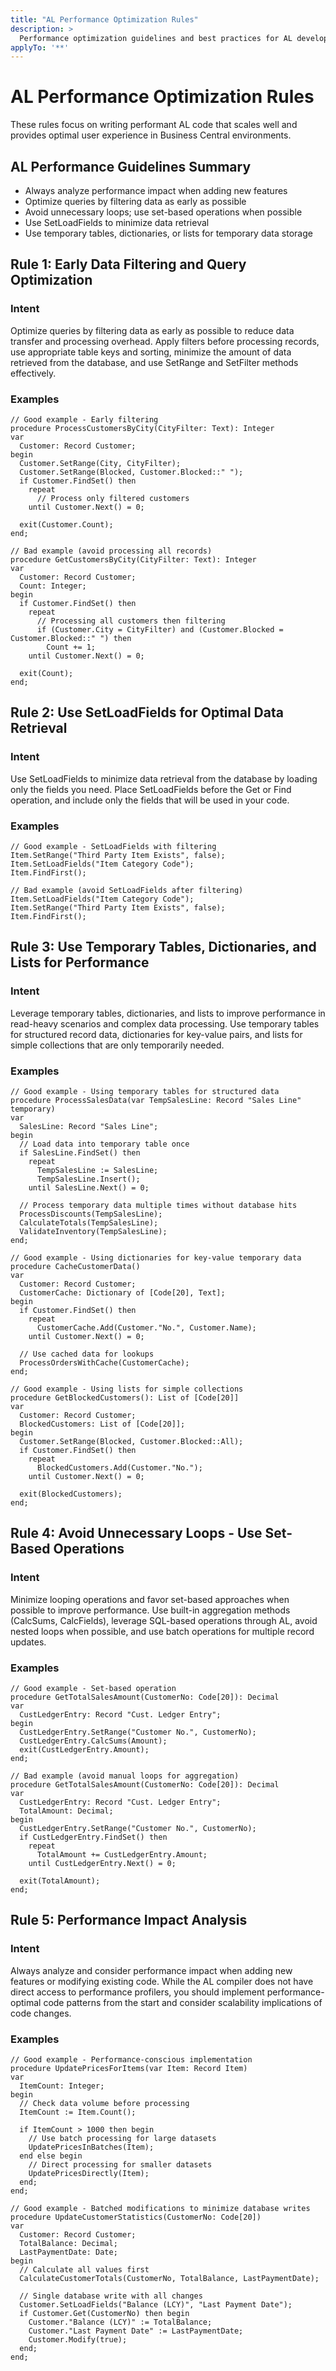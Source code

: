 ```yaml
---
title: "AL Performance Optimization Rules"
description: >
  Performance optimization guidelines and best practices for AL development
applyTo: '**'
---
```


# AL Performance Optimization Rules

These rules focus on writing performant AL code that scales well and provides optimal user experience in Business Central environments.

## AL Performance Guidelines Summary
- Always analyze performance impact when adding new features
- Optimize queries by filtering data as early as possible
- Avoid unnecessary loops; use set-based operations when possible
- Use SetLoadFields to minimize data retrieval
- Use temporary tables, dictionaries, or lists for temporary data storage

## Rule 1: Early Data Filtering and Query Optimization

### Intent
Optimize queries by filtering data as early as possible to reduce data transfer and processing overhead. Apply filters before processing records, use appropriate table keys and sorting, minimize the amount of data retrieved from the database, and use SetRange and SetFilter methods effectively.

### Examples

```al
// Good example - Early filtering
procedure ProcessCustomersByCity(CityFilter: Text): Integer
var
  Customer: Record Customer;
begin
  Customer.SetRange(City, CityFilter);
  Customer.SetRange(Blocked, Customer.Blocked::" ");
  if Customer.FindSet() then
    repeat
      // Process only filtered customers
    until Customer.Next() = 0;
    
  exit(Customer.Count);
end;
```

```al
// Bad example (avoid processing all records)
procedure GetCustomersByCity(CityFilter: Text): Integer
var
  Customer: Record Customer;
  Count: Integer;
begin
  if Customer.FindSet() then
    repeat
      // Processing all customers then filtering
      if (Customer.City = CityFilter) and (Customer.Blocked = Customer.Blocked::" ") then
        Count += 1;
    until Customer.Next() = 0;
    
  exit(Count);
end;
```

## Rule 2: Use SetLoadFields for Optimal Data Retrieval

### Intent
Use SetLoadFields to minimize data retrieval from the database by loading only the fields you need. Place SetLoadFields before the Get or Find operation, and include only the fields that will be used in your code.

### Examples

```al
// Good example - SetLoadFields with filtering
Item.SetRange("Third Party Item Exists", false);
Item.SetLoadFields("Item Category Code");
Item.FindFirst();
```

```al
// Bad example (avoid SetLoadFields after filtering)
Item.SetLoadFields("Item Category Code");
Item.SetRange("Third Party Item Exists", false);
Item.FindFirst();
```

## Rule 3: Use Temporary Tables, Dictionaries, and Lists for Performance

### Intent
Leverage temporary tables, dictionaries, and lists to improve performance in read-heavy scenarios and complex data processing. Use temporary tables for structured record data, dictionaries for key-value pairs, and lists for simple collections that are only temporarily needed.

### Examples

```al
// Good example - Using temporary tables for structured data
procedure ProcessSalesData(var TempSalesLine: Record "Sales Line" temporary)
var
  SalesLine: Record "Sales Line";
begin
  // Load data into temporary table once
  if SalesLine.FindSet() then
    repeat
      TempSalesLine := SalesLine;
      TempSalesLine.Insert();
    until SalesLine.Next() = 0;
    
  // Process temporary data multiple times without database hits
  ProcessDiscounts(TempSalesLine);
  CalculateTotals(TempSalesLine);
  ValidateInventory(TempSalesLine);
end;
```

```al
// Good example - Using dictionaries for key-value temporary data
procedure CacheCustomerData()
var
  Customer: Record Customer;
  CustomerCache: Dictionary of [Code[20], Text];
begin
  if Customer.FindSet() then
    repeat
      CustomerCache.Add(Customer."No.", Customer.Name);
    until Customer.Next() = 0;
    
  // Use cached data for lookups
  ProcessOrdersWithCache(CustomerCache);
end;
```

```al
// Good example - Using lists for simple collections
procedure GetBlockedCustomers(): List of [Code[20]]
var
  Customer: Record Customer;
  BlockedCustomers: List of [Code[20]];
begin
  Customer.SetRange(Blocked, Customer.Blocked::All);
  if Customer.FindSet() then
    repeat
      BlockedCustomers.Add(Customer."No.");
    until Customer.Next() = 0;
    
  exit(BlockedCustomers);
end;
```

## Rule 4: Avoid Unnecessary Loops - Use Set-Based Operations

### Intent
Minimize looping operations and favor set-based approaches when possible to improve performance. Use built-in aggregation methods (CalcSums, CalcFields), leverage SQL-based operations through AL, avoid nested loops when possible, and use batch operations for multiple record updates.

### Examples

```al
// Good example - Set-based operation
procedure GetTotalSalesAmount(CustomerNo: Code[20]): Decimal
var
  CustLedgerEntry: Record "Cust. Ledger Entry";
begin
  CustLedgerEntry.SetRange("Customer No.", CustomerNo);
  CustLedgerEntry.CalcSums(Amount);
  exit(CustLedgerEntry.Amount);
end;
```

```al
// Bad example (avoid manual loops for aggregation)
procedure GetTotalSalesAmount(CustomerNo: Code[20]): Decimal
var
  CustLedgerEntry: Record "Cust. Ledger Entry";
  TotalAmount: Decimal;
begin
  CustLedgerEntry.SetRange("Customer No.", CustomerNo);
  if CustLedgerEntry.FindSet() then
    repeat
      TotalAmount += CustLedgerEntry.Amount;
    until CustLedgerEntry.Next() = 0;
    
  exit(TotalAmount);
end;
```

## Rule 5: Performance Impact Analysis

### Intent
Always analyze and consider performance impact when adding new features or modifying existing code. While the AL compiler does not have direct access to performance profilers, you should implement performance-optimal code patterns from the start and consider scalability implications of code changes.

### Examples

```al
// Good example - Performance-conscious implementation
procedure UpdatePricesForItems(var Item: Record Item)
var
  ItemCount: Integer;
begin
  // Check data volume before processing
  ItemCount := Item.Count();
  
  if ItemCount > 1000 then begin
    // Use batch processing for large datasets
    UpdatePricesInBatches(Item);
  end else begin
    // Direct processing for smaller datasets
    UpdatePricesDirectly(Item);
  end;
end;
```

```al
// Good example - Batched modifications to minimize database writes
procedure UpdateCustomerStatistics(CustomerNo: Code[20])
var
  Customer: Record Customer;
  TotalBalance: Decimal;
  LastPaymentDate: Date;
begin
  // Calculate all values first
  CalculateCustomerTotals(CustomerNo, TotalBalance, LastPaymentDate);
  
  // Single database write with all changes
  Customer.SetLoadFields("Balance (LCY)", "Last Payment Date");
  if Customer.Get(CustomerNo) then begin
    Customer."Balance (LCY)" := TotalBalance;
    Customer."Last Payment Date" := LastPaymentDate;
    Customer.Modify(true);
  end;
end;
``` 